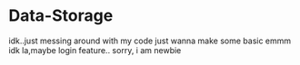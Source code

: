 # Data-Storage
idk..just messing around with my code
just wanna make some basic emmm idk la,maybe login feature..
sorry, i am newbie
